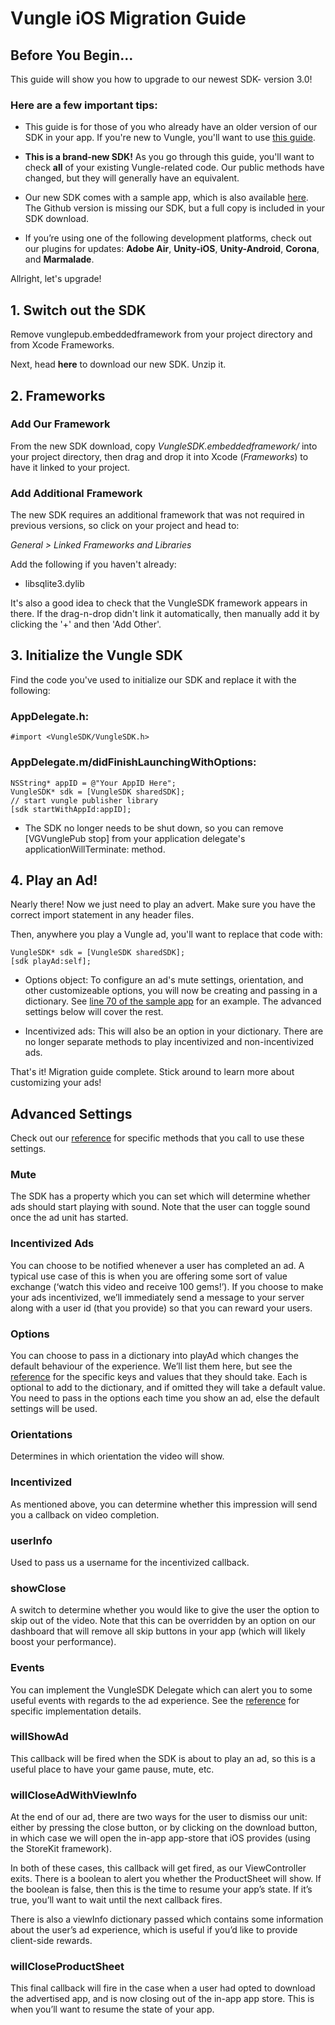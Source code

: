 # Vungle iOS Migration Guide

## Before You Begin...

This guide will show you how to upgrade to our newest SDK- version 3.0!

### Here are a few important tips:

* This guide is for those of you who already have an older version of our SDK in your app. If you're new to Vungle, you'll want to use [this guide](https://github.com/Vungle/vungle-resources/blob/master/iOS-resources/iOS-SDK-dev-guide.md).

* **This is a brand-new SDK!** As you go through this guide, you'll want to check **all** of your existing Vungle-related code. Our public methods have changed, but they will generally have an equivalent. 

* Our new SDK comes with a sample app, which is also available [here](https://github.com/Vungle/vungle-resources/tree/master/iOS-docs/iOS-sample-app). The Github version is missing our SDK, but a full copy is included in your SDK download.

* If you’re using one of the following development platforms, check out our plugins for updates: **Adobe Air**, **Unity-iOS**, **Unity-Android**, **Corona**, and **Marmalade**. 

Allright, let's upgrade!

## 1. Switch out the SDK

Remove vunglepub.embeddedframework from your project directory and from Xcode Frameworks.

Next, head **here** to download our new SDK. Unzip it.

## 2. Frameworks

### Add Our Framework

From the new SDK download, copy *VungleSDK.embeddedframework/* into your project directory, then drag and drop it into Xcode (*Frameworks*) to have it linked to your project.

### Add Additional Framework

The new SDK requires an additional framework that was not required in previous versions, so click on your project and head to:

*General > Linked Frameworks and Libraries*

Add the following if you haven't already:

* libsqlite3.dylib

It's also a good idea to check that the VungleSDK framework appears in there. If the drag-n-drop didn't link it automatically, then manually add it by clicking the '+' and then 'Add Other'.

## 3. Initialize the Vungle SDK

Find the code you've used to initialize our SDK and replace it with the following:

### AppDelegate.h:

`#import <VungleSDK/VungleSDK.h>`

### AppDelegate.m/didFinishLaunchingWithOptions:

```objc
NSString* appID = @"Your AppID Here";
VungleSDK* sdk = [VungleSDK sharedSDK];
// start vungle publisher library
[sdk startWithAppId:appID];
```

* The SDK no longer needs to be shut down, so you can remove [VGVunglePub stop] from your application delegate's applicationWillTerminate: method.

## 4. Play an Ad!

Nearly there! Now we just need to play an advert. Make sure you have the correct import statement in any header files. 

Then, anywhere you play a Vungle ad, you'll want to replace that code with:

```objc
VungleSDK* sdk = [VungleSDK sharedSDK];
[sdk playAd:self];
```

* Options object: To configure an ad's mute settings, orientation, and other customizeable options, you will now be creating and passing in a dictionary. See [line 70 of the sample app](https://github.com/Vungle/vungle-resources/blob/master/iOS-resources/iOS-sample-app/Vungle%20Sample%20App/FirstViewController.m) for an example. The advanced settings below will cover the rest.

* Incentivized ads: This will also be an option in your dictionary. There are no longer separate methods to play incentivized and non-incentivized ads.

That's it! Migration guide complete. Stick around to learn more about customizing your ads!


## Advanced Settings

Check out our [reference](https://github.com/Vungle/vungle-resources/blob/master/iOS-docs/iOS-SDK-API-reference.md) for specific methods that you call to use these settings.

### Mute

The SDK has a property which you can set which will determine whether ads should start playing with sound. Note that the user can toggle sound once the ad unit has started.

### Incentivized Ads

You can choose to be notified whenever a user has completed an ad. A typical use case of this is when you are offering some sort of value exchange (‘watch this video and receive 100 gems!’). If you choose to make your ads incentivized, we’ll immediately send a message to your server along with a user id (that you provide) so that you can reward your users.

### Options

You can choose to pass in a dictionary into playAd which changes the default behaviour of the experience. We’ll list them here, but see the [reference](https://github.com/Vungle/vungle-resources/blob/master/iOS-docs/iOS-SDK-API-reference.md) for the specific keys and values that they should take. Each is optional to add to the dictionary, and if omitted they will take a default value. You need to pass in the options each time you show an ad, else the default settings will be used.

### Orientations

Determines in which orientation the video will show.

### Incentivized 

As mentioned above, you can determine whether this impression will send you a callback on video completion.

### userInfo

Used to pass us a username for the incentivized callback.

### showClose

A switch to determine whether you would like to give the user the option to skip out of the video. Note that this can be overridden by an option on our dashboard that will remove all skip buttons in your app (which will likely boost your performance).

### Events

You can implement the VungleSDK Delegate which can alert you to some useful events with regards to the ad experience. See the [reference](https://github.com/Vungle/vungle-resources/blob/master/iOS-docs/iOS-SDK-API-reference.md) for specific implementation details.

### willShowAd

This callback will be fired when the SDK is about to play an ad, so this is a useful place to have your game pause, mute, etc.

### willCloseAdWithViewInfo

At the end of our ad, there are two ways for the user to dismiss our unit: either by pressing the close button, or by clicking on the download button, in which case we will open the in-app app-store that iOS provides (using the StoreKit framework).

In both of these cases, this callback will get fired, as our ViewController exits. There is a boolean to alert you whether the ProductSheet will show. If the boolean is false, then this is the time to resume your app’s state. If it’s true, you’ll want to wait until the next callback fires.

There is also a viewInfo dictionary passed which contains some information about the user’s ad experience, which is useful if you’d like to provide client-side rewards.

### willCloseProductSheet

This final callback will fire in the case when a user had opted to download the advertised app, and is now closing out of the in-app app store. This is when you’ll want to resume the state of your app.

